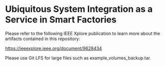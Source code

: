 # Ubiquitous System Integration as a Service in Smart Factories

Please refer to the following IEEE Xplore publication to learn more about the artifacts contained in this repository:

https://ieeexplore.ieee.org/document/9628434

Please use Git LFS for large files such as example_volumes_backup.tar.
